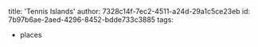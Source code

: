 title: 'Tennis Islands'
author: 7328c14f-7ec2-4511-a24d-29a1c5ce23eb
id: 7b97b6ae-2aed-4296-8452-bdde733c3885
tags:
  - places
